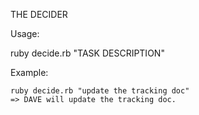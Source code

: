 THE DECIDER

Usage:

ruby decide.rb "TASK DESCRIPTION"

Example:

    ruby decide.rb "update the tracking doc"
    => DAVE will update the tracking doc.

